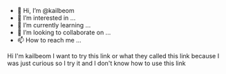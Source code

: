 - 👋 Hi, I’m @kailbeom
- 👀 I’m interested in ...
- 🌱 I’m currently learning ...
- 💞️ I’m looking to collaborate on ...
- 📫 How to reach me ...

<!---
kailbeom/kailbeom is a ✨ special ✨ repository because its `README.md` (this file) appears on your GitHub profile.
You can click the Preview link to take a look at your changes.
--->
Hi I'm kailbeom I want to try this link or what they called this link because I was just curious so I try it and I don't know how to use this link
